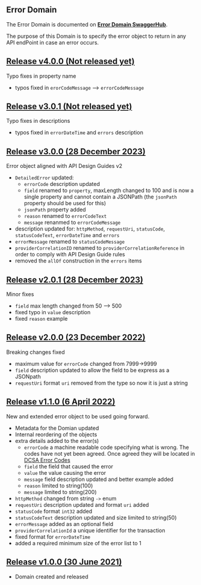## Error Domain

The Error Domain is documented on [**Error Domain SwaggerHub**](https://app.swaggerhub.com/domains-docs/dcsaorg/ERROR_DOMAIN).

The purpose of this Domain is to specify the error object to return in any API endPoint in case an error occurs.

<a name="v400"></a>[Release v4.0.0 (Not released yet)](https://app.swaggerhub.com/domains-docs/dcsaorg/ERROR_DOMAIN/4.0.0)
---
Typo fixes in property name

- typos fixed in `erorCodeMessage` --> `errorCodeMessage`

<a name="v301"></a>[Release v3.0.1 (Not released yet)](https://app.swaggerhub.com/domains-docs/dcsaorg/ERROR_DOMAIN/3.0.1)
---
Typo fixes in descriptions

- typos fixed in `errorDateTime` and `errors` description

<a name="v300"></a>[Release v3.0.0 (28 December 2023)](https://app.swaggerhub.com/domains-docs/dcsaorg/ERROR_DOMAIN/3.0.0)
---
Error object aligned with API Design Guides v2

- `DetailedError` updated:
  - `errorCode` description updated
  - `field` renamed to `property`, maxLength changed to 100 and is now a single property and cannot contain a JSONPath (the `jsonPath` property should be used for this)
  - `jsonPath` property added
  - `reason` renamed to `errorCodeText`
  - `message` renanmed to `errorCodeMessage`
- description updated for: `httpMethod`, `requestUri`, `statusCode`, `statusCodeText`, `errorDateTime` and `errors`
- `errorMessage` renamed to `statusCodeMessage`
- `providerCorrelationID` renamed to `providerCorrelationReference` in order to comply with API Design Guide rules
- removed the `allOf` construction in the `errors` items

<a name="v201"></a>[Release v2.0.1 (28 December 2023)](https://app.swaggerhub.com/domains-docs/dcsaorg/ERROR_DOMAIN/2.0.1)
---
Minor fixes

- `field` max length changed from 50 --> 500
- fixed typo in `value` description
- fixed `reason` example

<a name="v200"></a>[Release v2.0.0 (23 December 2022)](https://app.swaggerhub.com/domains-docs/dcsaorg/ERROR_DOMAIN/2.0.0)
---
Breaking changes fixed

- maximum value for `errorCode` changed from 7999->9999
- `field` description updated to allow the field to be express as a JSONpath
- `requestUri` format `uri` removed from the type so now it is just a string

<a name="v110"></a>[Release v1.1.0 (6 April 2022)](https://app.swaggerhub.com/domains-docs/dcsaorg/ERROR_DOMAIN/1.1.0)
---
New and extended error object to be used going forward.

- Metadata for the Domian updated
- Internal reordering of the objects
- extra details added to the error(s)
  - `errorCode` a machine readable code specifying what is wrong. The codes have not yet been agreed. Once agreed they will be located in [DCSA Error Codes](https://github.com/dcsaorg/DCSA-Information-Model/blob/master/datamodel/referencedata.d/errorcodes.csv)
  - `field` the field that caused the error
  - `value` the value causing the error
  - `message` field description updated and better example added
  - `reason` limited to string(100)
  - `message` limited to string(200)
- `httpMethod` changed from string `->` enum
- `requestUri` description updated and format `uri` added
- `statusCode` format `int32` added
- `statusCodeText` description updated and size limited to string(50)
- `errorMessage` added as an optional field
- `providerCorrelationId` a unique identifier for the transaction
- fixed format for `errorDateTime`
- added a required minimum size of the error list to 1

<a name="v100"></a>[Release v1.0.0 (30 June 2021)](https://app.swaggerhub.com/domains-docs/dcsaorg/ERROR_DOMAIN/1.0.0)
---
- Domain created and released

